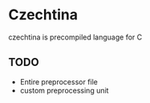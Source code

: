 # Czechtina

czechtina is precompiled language for C

## TODO
- Entire preprocessor file
- custom preprocessing unit
